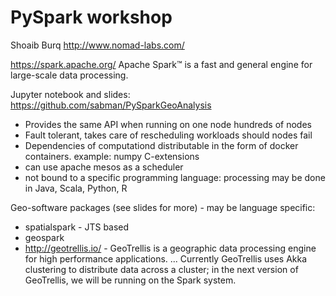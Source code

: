 PySpark workshop
================

Shoaib Burq http://www.nomad-labs.com/

https://spark.apache.org/ Apache Spark™ is a fast and general engine for large-scale data processing. 

Jupyter notebook and slides: https://github.com/sabman/PySparkGeoAnalysis

- Provides the same API when running on one node hundreds of nodes
- Fault tolerant, takes care of rescheduling workloads should nodes fail
- Dependencies of computationd distributable in the form of docker containers. example: numpy C-extensions
- can use apache mesos as a scheduler
- not bound to a specific programming language: processing may be done in Java, Scala, Python, R

Geo-software packages (see slides for more) - may be language specific:

- spatialspark - JTS based
- geospark
- http://geotrellis.io/ - GeoTrellis is a geographic data processing engine for high performance applications. ... Currently GeoTrellis uses Akka clustering to distribute data across a cluster; in the next version of GeoTrellis, we will be running on the Spark system.
